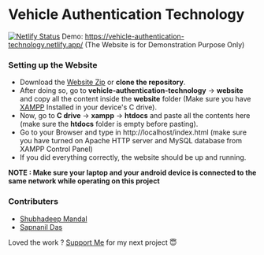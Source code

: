 # **Vehicle Authentication Technology**

[![Netlify Status](https://api.netlify.com/api/v1/badges/e69a5fb4-d71c-4de4-9770-fce07b53f707/deploy-status)](https://app.netlify.com/sites/vehicle-authentication-technology/deploys)
Demo: https://vehicle-authentication-technology.netlify.app/ (The Website is for Demonstration Purpose Only)


### Setting up the Website

- Download the [Website Zip](https://github.com/shubhadeepmandal394/vehicle-authentication-technology/blob/master/assets/zip/VNP_Scanner_v0.01.0.zip) or **clone the repository**.
- After doing so, go to **vehicle-authentication-technology** -> **website** and copy all the content inside the **website** folder (Make sure you have [XAMPP](https://pureinfotech.com/install-xampp-windows-10/) Installed in your device's C drive).
- Now, go to **C drive** -> **xampp** -> **htdocs** and paste all the contents here (make sure the **htdocs** folder is empty before pasting).
- Go to your Browser and type in http://localhost/index.html (make sure you have turned on Apache HTTP server and MySQL database from XAMPP Control Panel)
- If you did everything correctly, the website should be up and running.

**NOTE : Make sure your laptop and your android device is connected to the same network while operating on this project**

### Contributers
- [Shubhadeep Mandal](https://github.com/shubhadeepmandal394)
- [Sapnanil Das](https://github.com/sapnanil7)

Loved the work ? [Support Me](https://paypal.me/shubhadeepmandal394?locale.x=en_GB) for my next project 😇